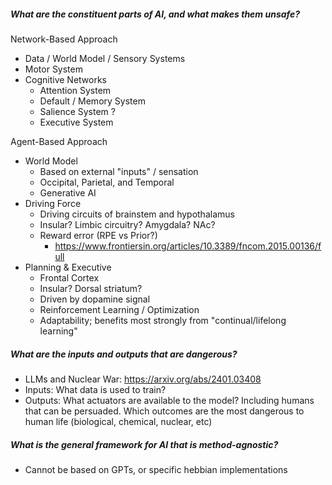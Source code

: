 ##### What are the constituent parts of AI, and what makes them unsafe?

Network-Based Approach
- Data / World Model / Sensory Systems
- Motor System
- Cognitive Networks
	- Attention System
	- Default / Memory System
	- Salience System ? 
	- Executive System

Agent-Based Approach
- World Model
	- Based on external "inputs" / sensation
	- Occipital, Parietal, and Temporal
	- Generative AI
- Driving Force
	- Driving circuits of brainstem and hypothalamus
	- Insular? Limbic circuitry? Amygdala? NAc?
	- Reward error (RPE vs Prior?)
		- https://www.frontiersin.org/articles/10.3389/fncom.2015.00136/full
- Planning & Executive
	- Frontal Cortex
	- Insular? Dorsal striatum?
	- Driven by dopamine signal
	- Reinforcement Learning / Optimization
	- Adaptability; benefits most strongly from "continual/lifelong learning"

##### What are the inputs and outputs that are dangerous?
- LLMs and Nuclear War: https://arxiv.org/abs/2401.03408
- Inputs: What data is used to train?
- Outputs: What actuators are available to the model? Including humans that can be persuaded. Which outcomes are the most dangerous to human life (biological, chemical, nuclear, etc)

##### What is the general framework for AI that is method-agnostic?
- Cannot be based on GPTs, or specific hebbian implementations
